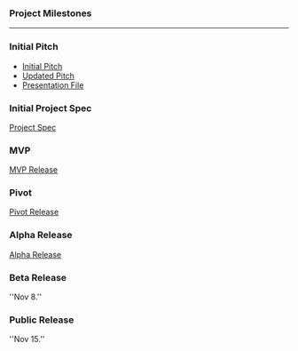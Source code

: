 ### Project Milestones

---

### Initial Pitch

- [Initial Pitch](https://www.youtube.com/watch?v=ANRl7l7Abr0)
- [Updated Pitch](https://youtu.be/Lzzp_XAmVpE)
- [Presentation File](SheremetyevaFatima_Pitch_Presentation.key)

### Initial Project Spec

[Project Spec](Spec.md)

### MVP

[MVP Release](https://github.com/fsheremetyeva/capstone/releases/tag/v0.9)

### Pivot

[Pivot Release](https://github.com/fsheremetyeva/capstone/tree/2.0.0-Release-Pivot)

### Alpha Release

[Alpha Release](https://github.com/fsheremetyeva/capstone/tree/1.0.0-Release-Alpha)

### Beta Release

''Nov 8.''

### Public Release

''Nov 15.''